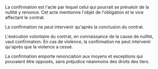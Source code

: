 La confirmation est l'acte par lequel celui qui pourrait se prévaloir de la nullité y renonce. Cet acte mentionne l'objet de l'obligation et le vice affectant le contrat. 


  

 La confirmation ne peut intervenir qu'après la conclusion du contrat. 


  

 L'exécution volontaire du contrat, en connaissance de la cause de nullité, vaut confirmation. En cas de violence, la confirmation ne peut intervenir qu'après que la violence a cessé. 


  

 La confirmation emporte renonciation aux moyens et exceptions qui pouvaient être opposés, sans préjudice néanmoins des droits des tiers. 


  
